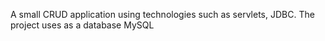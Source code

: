 A small CRUD application using technologies such as servlets, JDBC. The project uses as a database MySQL
